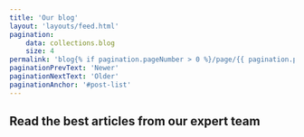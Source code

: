 ```yaml
---
title: 'Our blog'
layout: 'layouts/feed.html'
pagination:
    data: collections.blog
    size: 4
permalink: 'blog{% if pagination.pageNumber > 0 %}/page/{{ pagination.pageNumber }}{% endif %}/index.html'
paginationPrevText: 'Newer'
paginationNextText: 'Older'
paginationAnchor: '#post-list'
---
```


## Read the best articles from our expert team